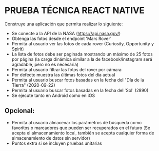 # PRUEBA TÉCNICA REACT NATIVE
Construye una aplicación que permita realizar lo siguiente:

- Se conecte a la API de la NASA (https://api.nasa.gov/)
- Obtenga las fotos desde el endpoint 'Mars Rover'
- Permita al usuario ver las fotos de cada rover (Curiosity, Opportunity y Spirit)
- La lista de fotos debe ser paginada mostrando un máximo de 25 fotos por página (la
carga dinámica similar a la de facebook/instagram será agradable, pero no es
necesaria)
- Permita al usuario filtrar las fotos del rover por cámara
- Por defecto muestra las últimas fotos del día actual
- Permita al usuario buscar fotos basadas en la fecha del "Día de la Tierra"
(2020-09-22)
- Permita al usuario buscar fotos basadas en la fecha del 'Sol' (2890)
- Se ejecute tanto en Android como en iOS

## Opcional:
- Permita al usuario almacenar los parámetros de búsqueda como favoritos o
marcadores que pueden ser recuperados en el futuro (Se acepta el almacenamiento
local, también se acepta cualquier forma de almacenamiento de datos sin servidor)
- Puntos extra si se incluyen pruebas unitarias

